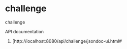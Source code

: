 # challenge
challenge 

API documentation
1) [http://localhost:8080/api/challenge/jsondoc-ui.html# 


